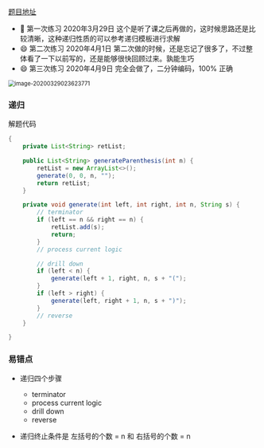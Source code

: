 [题目地址](https://leetcode-cn.com/problems/generate-parentheses/)



- :slightly_smiling_face: 第一次练习 2020年3月29日 这个是听了课之后再做的，这时候思路还是比较清晰，这种递归性质的可以参考递归模板进行求解
- :smile: 第二次练习 2020年4月1日 第二次做的时候，还是忘记了很多了，不过整体看了一下以前写的，还是能够很快回顾过来。孰能生巧
- :smile: 第三次练习 2020年4月9日 完全会做了，二分钟编码，100% 正确

<img src="https://gitee.com/xiaoxiunique/picgo-image/raw/master/image-20200329023623771.png" alt="image-20200329023623771" style="zoom:80%;" />

### 递归

解题代码

```java
{
    private List<String> retList;

    public List<String> generateParenthesis(int n) {
        retList = new ArrayList<>();
        generate(0, 0, n, "");
        return retList;
    }

    private void generate(int left, int right, int n, String s) {
        // terminator
        if (left == n && right == n) {
            retList.add(s);
            return;
        }
        // process current logic

        // drill down
        if (left < n) {
            generate(left + 1, right, n, s + "(");
        }
        if (left > right) {
            generate(left, right + 1, n, s + ")");
        }
        // reverse
    }

}
```



### 易错点

- 递归四个步骤
	
	- terminator
	- process current logic
	- drill down
	- reverse

- 递归终止条件是 左括号的个数 = n 和 右括号的个数 = n
